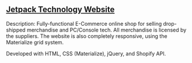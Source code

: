 ## [Jetpack Technology Website](https://jetpacktechnology.com/)
Description: Fully-functional E-Commerce online shop for selling drop-shipped merchandise and PC/Console tech. All merchandise is licensed by the suppliers. The website is also completely responsive, using the Materialize grid system.

Developed with HTML, CSS (Materialize), jQuery, and Shopify API.
